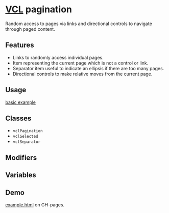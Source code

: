 # [VCL](https://github.com/vcl/doc) pagination

Random access to pages via links and directional controls to navigate through
paged content.

## Features

- Links to randomly access individual pages.
- Item representing the current page which is not a control or link.
- Separator item useful to indicate an ellipsis if there are too many pages.
- Directional controls to make relative moves from the current page.

## Usage

[basic example](/demo/example.html)

## Classes

- `vclPagination`
- `vclSelected`
- `vclSeparator`

## Modifiers

## Variables

## Demo

[example.html](/demo/example.html) on GH-pages.

